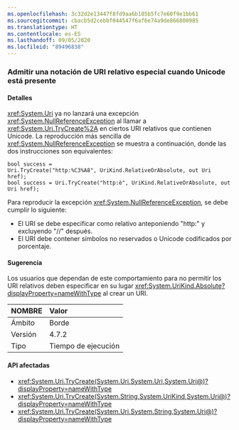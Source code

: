```yaml
---
ms.openlocfilehash: 3c32d2e13447f8fd9aa6b185b5fc7e60f9e1bb61
ms.sourcegitcommit: cbacb5d2cebbf044547f6af6e74a9de866800985
ms.translationtype: HT
ms.contentlocale: es-ES
ms.lasthandoff: 09/05/2020
ms.locfileid: "89496838"
---
```

### <a name="support-special-relative-uri-notation-when-unicode-is-present"></a>Admitir una notación de URI relativo especial cuando Unicode está presente

#### <a name="details"></a>Detalles

<xref:System.Uri> ya no lanzará una excepción <xref:System.NullReferenceException> al llamar a <xref:System.Uri.TryCreate%2A> en ciertos URI relativos que contienen Unicode. La reproducción más sencilla de <xref:System.NullReferenceException> se muestra a continuación, donde las dos instrucciones son equivalentes:<pre><code class="lang-csharp">bool success = Uri.TryCreate(&quot;http:%C3%A8&quot;, UriKind.RelativeOrAbsolute, out Uri href);&#13;&#10;bool success = Uri.TryCreate(&quot;http:&#232;&quot;, UriKind.RelativeOrAbsolute, out Uri href);&#13;&#10;</code></pre>Para reproducir la excepción <xref:System.NullReferenceException>, se debe cumplir lo siguiente:<ul><li>El URI se debe especificar como relativo anteponiendo "http:" y excluyendo "//" después.</li><li>El URI debe contener símbolos no reservados o Unicode codificados por porcentaje.</li></ul>

#### <a name="suggestion"></a>Sugerencia

Los usuarios que dependan de este comportamiento para no permitir los URI relativos deben especificar en su lugar <xref:System.UriKind.Absolute?displayProperty=nameWithType> al crear un URI.

| NOMBRE    | Valor       |
|:--------|:------------|
| Ámbito   |Borde|
|Versión|4.7.2|
|Tipo|Tiempo de ejecución|

#### <a name="affected-apis"></a>API afectadas

- <xref:System.Uri.TryCreate(System.Uri,System.Uri,System.Uri@)?displayProperty=nameWithType>
- <xref:System.Uri.TryCreate(System.String,System.UriKind,System.Uri@)?displayProperty=nameWithType>
- <xref:System.Uri.TryCreate(System.Uri,System.String,System.Uri@)?displayProperty=nameWithType>

<!--

#### Affected APIs

- `M:System.Uri.TryCreate(System.Uri,System.Uri,System.Uri@)`
- `M:System.Uri.TryCreate(System.String,System.UriKind,System.Uri@)`
- `M:System.Uri.TryCreate(System.Uri,System.String,System.Uri@)`

-->
